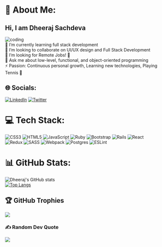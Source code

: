 # 💫 About Me:
## Hi, I am Dheeraj Sachdeva<br>
![coding](https://user-images.githubusercontent.com/30289772/208741012-2b7d9c93-0a2d-4e3d-af2d-e10bf319bbfd.gif)<br>
🌱 I’m currently learning full stack development<br>👯 I’m looking to collaborate on UI/UX design and Full Stack Development<br>🤔 I’m looking for Remote Jobs! 🤩<br>💬 Ask me about low-level, functional, and object-oriented programming<br>⚡ Passion: Continuous personal growth, Learning new technologies, Playing Tennis 🎾<br>


## 🌐 Socials:
[![LinkedIn](https://img.shields.io/badge/LinkedIn-%230077B5.svg?logo=linkedin&logoColor=white)](https://www.linkedin.com/in/dheeraj-sachdeva-502b2b8/) [![Twitter](https://img.shields.io/badge/Twitter-%231DA1F2.svg?logo=Twitter&logoColor=white)](https://twitter.com/dheerajarya) 

# 💻 Tech Stack:
![CSS3](https://img.shields.io/badge/css3-%231572B6.svg?style=plastic&logo=css3&logoColor=white) ![HTML5](https://img.shields.io/badge/html5-%23E34F26.svg?style=plastic&logo=html5&logoColor=white) ![JavaScript](https://img.shields.io/badge/javascript-%23323330.svg?style=plastic&logo=javascript&logoColor=%23F7DF1E) ![Ruby](https://img.shields.io/badge/ruby-%23CC342D.svg?style=plastic&logo=ruby&logoColor=white) ![Bootstrap](https://img.shields.io/badge/bootstrap-%23563D7C.svg?style=plastic&logo=bootstrap&logoColor=white) ![Rails](https://img.shields.io/badge/rails-%23CC0000.svg?style=plastic&logo=ruby-on-rails&logoColor=white) ![React](https://img.shields.io/badge/react-%2320232a.svg?style=plastic&logo=react&logoColor=%2361DAFB) ![Redux](https://img.shields.io/badge/redux-%23593d88.svg?style=plastic&logo=redux&logoColor=white) ![SASS](https://img.shields.io/badge/SASS-hotpink.svg?style=plastic&logo=SASS&logoColor=white) ![Webpack](https://img.shields.io/badge/webpack-%238DD6F9.svg?style=plastic&logo=webpack&logoColor=black) ![Postgres](https://img.shields.io/badge/postgres-%23316192.svg?style=plastic&logo=postgresql&logoColor=white) ![ESLint](https://img.shields.io/badge/ESLint-4B3263?style=plastic&logo=eslint&logoColor=white)
# 📊 GitHub Stats:
![Dheeraj's GitHub stats](https://github-readme-stats.vercel.app/api?username=dheerajsachdeva&show_icons=true&theme=radical)
<br/>
[![Top Langs](https://github-readme-stats.vercel.app/api/top-langs/?username=dheerajsachdeva&layout=compact)](https://github.com/dheerajsachdeva/github-readme-stats)

## 🏆 GitHub Trophies
![](https://github-profile-trophy.vercel.app/?username=dheerajsachdeva&theme=chalk&no-frame=false&no-bg=true&margin-w=4)

### ✍️ Random Dev Quote
![](https://quotes-github-readme.vercel.app/api?type=horizontal&theme=radical)




